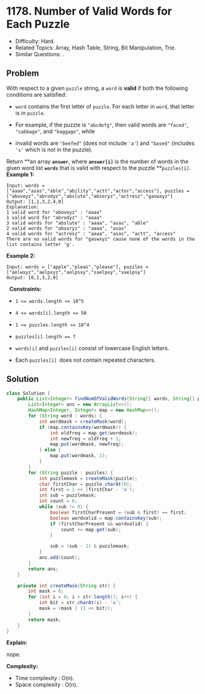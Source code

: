 # 1178. Number of Valid Words for Each Puzzle

- Difficulty: Hard.
- Related Topics: Array, Hash Table, String, Bit Manipulation, Trie.
- Similar Questions: .

## Problem

With respect to a given ```puzzle``` string, a ```word``` is **valid** if both the following conditions are satisfied:

	
- ```word``` contains the first letter of ```puzzle```.
	For each letter in ```word```, that letter is in ```puzzle```.
	
		
- For example, if the puzzle is ```"abcdefg"```, then valid words are ```"faced"```, ```"cabbage"```, and ```"baggage"```, while
		
- invalid words are ```"beefed"``` (does not include ```'a'```) and ```"based"``` (includes ```'s'``` which is not in the puzzle).
	
	

Return **an array **```answer```**, where **```answer[i]```** is the number of words in the given word list **```words```** that is valid with respect to the puzzle **```puzzles[i]```.
 
**Example 1:**

```
Input: words = ["aaaa","asas","able","ability","actt","actor","access"], puzzles = ["aboveyz","abrodyz","abslute","absoryz","actresz","gaswxyz"]
Output: [1,1,3,2,4,0]
Explanation: 
1 valid word for "aboveyz" : "aaaa" 
1 valid word for "abrodyz" : "aaaa"
3 valid words for "abslute" : "aaaa", "asas", "able"
2 valid words for "absoryz" : "aaaa", "asas"
4 valid words for "actresz" : "aaaa", "asas", "actt", "access"
There are no valid words for "gaswxyz" cause none of the words in the list contains letter 'g'.
```

**Example 2:**

```
Input: words = ["apple","pleas","please"], puzzles = ["aelwxyz","aelpxyz","aelpsxy","saelpxy","xaelpsy"]
Output: [0,1,3,2,0]
```

 
**Constraints:**


	
- ```1 <= words.length <= 10^5```
	
- ```4 <= words[i].length <= 50```
	
- ```1 <= puzzles.length <= 10^4```
	
- ```puzzles[i].length == 7```
	
- ```words[i]``` and ```puzzles[i]``` consist of lowercase English letters.
	
- Each ```puzzles[i] ```does not contain repeated characters.



## Solution

```java
class Solution {
    public List<Integer> findNumOfValidWords(String[] words, String[] puzzles) {
        List<Integer> ans = new ArrayList<>();
        HashMap<Integer, Integer> map = new HashMap<>();
        for (String word : words) {
            int wordmask = createMask(word);
            if (map.containsKey(wordmask)) {
                int oldfreq = map.get(wordmask);
                int newfreq = oldfreq + 1;
                map.put(wordmask, newfreq);
            } else {
                map.put(wordmask, 1);
            }
        }
        for (String puzzle : puzzles) {
            int puzzlemask = createMask(puzzle);
            char firstChar = puzzle.charAt(0);
            int first = 1 << (firstChar - 'a');
            int sub = puzzlemask;
            int count = 0;
            while (sub != 0) {
                boolean firstCharPresent = (sub & first) == first;
                boolean wordvalid = map.containsKey(sub);
                if (firstCharPresent && wordvalid) {
                    count += map.get(sub);
                }

                sub = (sub - 1) & puzzlemask;
            }
            ans.add(count);
        }
        return ans;
    }

    private int createMask(String str) {
        int mask = 0;
        for (int i = 0; i < str.length(); i++) {
            int bit = str.charAt(i) - 'a';
            mask = (mask | (1 << bit));
        }
        return mask;
    }
}
```

**Explain:**

nope.

**Complexity:**

* Time complexity : O(n).
* Space complexity : O(n).
